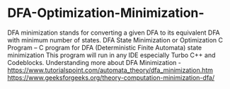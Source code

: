 # DFA-Optimization-Minimization-
DFA minimization stands for converting a given DFA to its equivalent DFA with minimum number of states.
DFA State Minimization or Optimization C Program –  C program for DFA (Deterministic Finite Automata) state minimization
This program will run in any IDE especially Turbo C++ and Codeblocks.
Understanding more about DFA Minimization - https://www.tutorialspoint.com/automata_theory/dfa_minimization.htm
https://www.geeksforgeeks.org/theory-computation-minimization-dfa/

